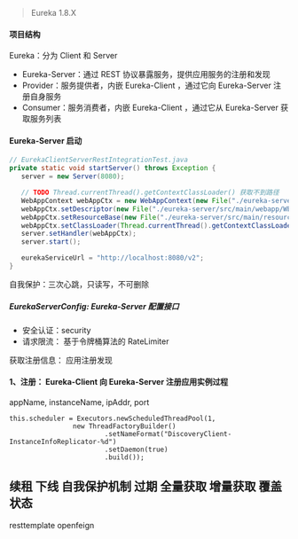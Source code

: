 > Eureka 1.8.X 

#### 项目结构

Eureka：分为 Client 和 Server

- Eureka-Server：通过 REST 协议暴露服务，提供应用服务的注册和发现
- Provider：服务提供者，内嵌 Eureka-Client ，通过它向 Eureka-Server 注册自身服务
- Consumer：服务消费者，内嵌 Eureka-Client ，通过它从 Eureka-Server 获取服务列表

#### Eureka-Server 启动
```java
// EurekaClientServerRestIntegrationTest.java
private static void startServer() throws Exception {
   server = new Server(8080);

   // TODO Thread.currentThread().getContextClassLoader() 获取不到路径
   WebAppContext webAppCtx = new WebAppContext(new File("./eureka-server/src/main/webapp").getAbsolutePath(), "/");
   webAppCtx.setDescriptor(new File("./eureka-server/src/main/webapp/WEB-INF/web.xml").getAbsolutePath());
   webAppCtx.setResourceBase(new File("./eureka-server/src/main/resources").getAbsolutePath());
   webAppCtx.setClassLoader(Thread.currentThread().getContextClassLoader());
   server.setHandler(webAppCtx);
   server.start();

   eurekaServiceUrl = "http://localhost:8080/v2";
}
```

自我保护：三次心跳，只读写，不可删除

##### EurekaServerConfig: Eureka-Server 配置接口
- 安全认证：security
- 请求限流： 基于令牌桶算法的 RateLimiter

获取注册信息： 应用注册发现

#### 1、注册： Eureka-Client 向 Eureka-Server 注册应用实例过程
appName, instanceName, ipAddr, port

```
this.scheduler = Executors.newScheduledThreadPool(1,
                new ThreadFactoryBuilder()
                        .setNameFormat("DiscoveryClient-InstanceInfoReplicator-%d")
                        .setDaemon(true)
                        .build());
```

续租 下线 自我保护机制 过期 全量获取 增量获取 覆盖状态
---

resttemplate
openfeign